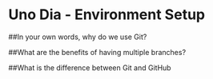 # Uno Dia - Environment Setup




##In your own words, why do we use Git?

##What are the benefits of having multiple branches?

##What is the difference between Git and GitHub
